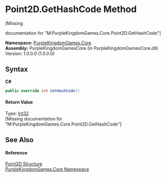 # Point2D.GetHashCode Method 
 

\[Missing <summary> documentation for "M:PurpleKingdomGames.Core.Point2D.GetHashCode"\]

**Namespace:**&nbsp;<a href="N_PurpleKingdomGames_Core">PurpleKingdomGames.Core</a><br />**Assembly:**&nbsp;PurpleKingdomGamesCore (in PurpleKingdomGamesCore.dll) Version: 1.0.0.0 (1.0.0.0)

## Syntax

**C#**<br />
``` C#
public override int GetHashCode()
```


#### Return Value
Type: <a href="http://msdn2.microsoft.com/en-us/library/td2s409d" target="_blank">Int32</a><br />\[Missing <returns> documentation for "M:PurpleKingdomGames.Core.Point2D.GetHashCode"\]

## See Also


#### Reference
<a href="T_PurpleKingdomGames_Core_Point2D">Point2D Structure</a><br /><a href="N_PurpleKingdomGames_Core">PurpleKingdomGames.Core Namespace</a><br />